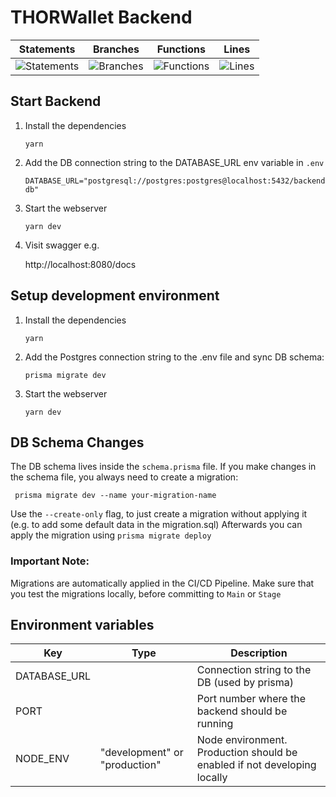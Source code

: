 # THORWallet Backend

| Statements                                                                         | Branches                                                                         | Functions                                                                         | Lines                                                                         |
| ---------------------------------------------------------------------------------- | -------------------------------------------------------------------------------- | --------------------------------------------------------------------------------- | ----------------------------------------------------------------------------- |
| ![Statements](https://img.shields.io/badge/statements-81.48%25-yellow.svg?style=flat) | ![Branches](https://img.shields.io/badge/branches-37.5%25-red.svg?style=flat) | ![Functions](https://img.shields.io/badge/functions-71.42%25-red.svg?style=flat) | ![Lines](https://img.shields.io/badge/lines-90.9%25-brightgreen.svg?style=flat) |

## Start Backend

1. Install the dependencies

   ```
   yarn
   ```

1. Add the DB connection string to the DATABASE_URL env variable in `.env`

   ```
   DATABASE_URL="postgresql://postgres:postgres@localhost:5432/backend-db"
   ```

1. Start the webserver

   ```
   yarn dev
   ```

1. Visit swagger e.g.

   http://localhost:8080/docs

## Setup development environment

1. Install the dependencies

   ```
   yarn
   ```

2. Add the Postgres connection string to the .env file and sync DB schema:

   ```
   prisma migrate dev
   ```

3. Start the webserver
   ```
   yarn dev
   ```

## DB Schema Changes

The DB schema lives inside the `schema.prisma` file.
If you make changes in the schema file, you always need to create a migration:

```
 prisma migrate dev --name your-migration-name
```

Use the `--create-only` flag, to just create a migration without applying it (e.g. to add some default data in the migration.sql)
Afterwards you can apply the migration using `prisma migrate deploy`

### Important Note:

Migrations are automatically applied in the CI/CD Pipeline. Make sure that you test the migrations locally, before committing to `Main` or `Stage`

## Environment variables

| Key                   | Type                          | Description                                                                                          |
| --------------------- | ----------------------------- | ---------------------------------------------------------------------------------------------------- |
| DATABASE_URL          |                               | Connection string to the DB (used by prisma)                                                         |
| PORT                  |                               | Port number where the backend should be running                                                      |
| NODE_ENV              | "development" or "production" | Node environment. Production should be enabled if not developing locally                             |
